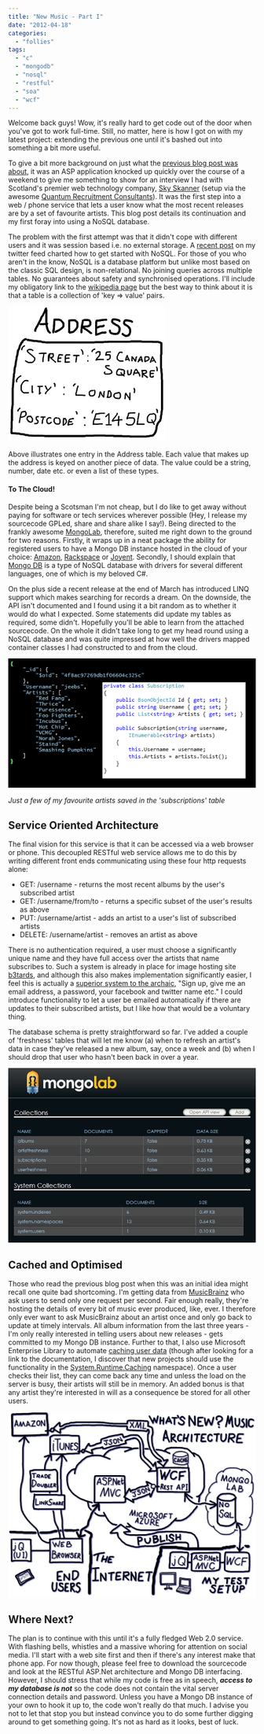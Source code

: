 ```yaml
---
title: "New Music - Part I"
date: "2012-04-18"
categories: 
  - "follies"
tags: 
  - "c"
  - "mongodb"
  - "nosql"
  - "restful"
  - "soa"
  - "wcf"
---
```


Welcome back guys! Wow, it's really hard to get code out of the door when you've got to work full-time. Still, no matter, here is how I got on with my latest project: extending the previous one until it's bashed out into something a bit more useful.

To give a bit more background on just what the [previous blog post was about](http://www.lifebeyondfife.com/88-restful.html), it was an ASP application knocked up quickly over the course of a weekend to give me something to show for an interview I had with Scotland's premier web technology company, [Sky Skanner](http://www.skyscanner.net/) (setup via the awesome [Quantum Recruitment Consultants](http://www.quantumpeople.com/it.asp)). It was the first step into a web / phone service that lets a user know what the most recent releases are by a set of favourite artists. This blog post details its continuation and my first foray into using a NoSQL database.

The problem with the first attempt was that it didn't cope with different users and it was session based i.e. no external storage. A [recent post](https://twitter.com/#%21/koenmetsu/status/184198447161806848) on my twitter feed charted how to get started with NoSQL. For those of you who aren't in the know, NoSQL is a database platform but unlike most based on the classic SQL design, is non-relational. No joining queries across multiple tables. No guarantees about safety and synchronised operations. I'll include my obligatory link to the [wikipedia page](http://en.wikipedia.org/wiki/Nosql) but the best way to think about it is that a table is a collection of 'key => value' pairs.

![](../images/address.png)

Above illustrates one entry in the Address table. Each value that makes up the address is keyed on another piece of data. The value could be a string, number, date etc. or even a list of these types.

#### To The Cloud!

Despite being a Scotsman I'm not cheap, but I do like to get away without paying for software or tech services wherever possible (Hey, I release my sourcecode GPLed, share and share alike I say!). Being directed to the frankly awesome [MongoLab](https://mongolab.com), therefore, suited me right down to the ground for two reasons. Firstly, it wraps up in a neat package the ability for registered users to have a Mongo DB instance hosted in the cloud of your choice: [Amazon](http://aws.amazon.com/ec2), [Rackspace](http://rackspacecloud.com/) or [Joyent](http://joyentcloud.com/). Secondly, I should explain that [Mongo DB](http://www.mongodb.org/) is a type of NoSQL database with drivers for several different languages, one of which is my beloved C#.

On the plus side a recent release at the end of March has introduced LINQ support which makes searching for records a dream. On the downside, the API isn't documented and I found using it a bit random as to whether it would do what I expected. Some statements did update my tables as required, some didn't. Hopefully you'll be able to learn from the attached sourcecode. On the whole it didn't take long to get my head round using a NoSQL database and was quite impressed at how well the drivers mapped container classes I had constructed to and from the cloud.

![](../images/mongo_csharp.png)

_Just a few of my favourite artists saved in the 'subscriptions' table_

## Service Oriented Architecture

The final vision for this service is that it can be accessed via a web browser or phone. This decoupled RESTful web service allows me to do this by writing different front ends communicating using these four http requests alone:

- GET: /username - returns the most recent albums by the user's subscribed artist
- GET: /username/from/to - returns a specific subset of the user's results as above
- PUT: /username/artist - adds an artist to a user's list of subscribed artists
- DELETE: /username/artist - removes an artist as above

There is no authentication required, a user must choose a significantly unique name and they have full access over the artists that name subscribes to. Such a system is already in place for image hosting site [b3tards](http://www.b3tards.com/uploader.php), and although this also makes implementation significantly easier, I feel this is actually a [superior system to the archaic](http://www.codinghorror.com/blog/2010/12/the-dirty-truth-about-web-passwords.html), "Sign up, give me an email address, a password, your facebook and twitter name etc." I could introduce functionality to let a user be emailed automatically if there are updates to their subscribed artists, but I like how that would be a voluntary thing.

The database schema is pretty straightforward so far. I've added a couple of 'freshness' tables that will let me know (a) when to refresh an artist's data in case they've released a new album, say, once a week and (b) when I should drop that user who hasn't been back in over a year.

![](../images/mongo_tables.png)

## Cached and Optimised

Those who read the previous blog post when this was an initial idea might recall one quite bad shortcoming. I'm getting data from [MusicBrainz](http://musicbrainz.org/) who ask users to send only one request per second. Fair enough really, they're hosting the details of every bit of music ever produced, like, ever. I therefore only ever want to ask MusicBrainz about an artist once and only go back to update at timely intervals. All album information from the last three years - I'm only really interested in telling users about new releases - gets committed to my Mongo DB instance. Further to that, I also use Microsoft Enterprise Library to automate [caching user data](http://msdn.microsoft.com/en-us/library/ff664753%28v=pandp.50%29.aspx) (though after looking for a link to the documentation, I discover that new projects should use the functionality in the [System.Runtime.Caching](http://msdn.microsoft.com/en-us/library/system.runtime.caching%28VS.100%29.aspx) namespace). Once a user checks their list, they can come back any time and unless the load on the server is busy, their artists will still be in memory. An added bonus is that any artist they're interested in will as a consequence be stored for all other users.

![](../images/architecture.png)

## Where Next?

The plan is to continue with this until it's a fully fledged Web 2.0 service. With flashing bells, whistles and a massive whoring for attention on social media. I'll start with a web site first and then if there's any interest make that phone app. For now though, please feel free to download the sourcecode and look at the RESTful ASP.Net architecture and Mongo DB interfacing. However, I should stress that while my code is free as in speech, _**access to my database is not**_ so the code does not contain the vital server connection details and password. Unless you have a Mongo DB instance of your own to hook it up to, the code won't really do that much. I advise you not to let that stop you but instead convince you to do some further digging around to get something going. It's not as hard as it looks, best of luck.
